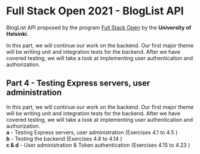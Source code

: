 # Full Stack Open 2021 - BlogList API

BlogList API proposed by the program [Full Stack Open](https://fullstackopen.com/en) by the **University of Helsinki**.

In this part, we will continue our work on the backend. Our first major theme will be writing unit and integration tests for the backend. After we have covered testing, we will take a look at implementing user authentication and authorization.

## Part 4 - Testing Express servers, user administration
In this part, we will continue our work on the backend. Our first major theme will be writing unit and integration tests for the backend. After we have covered testing, we will take a look at implementing user authentication and authorization.<br>
**a** - Testing Express servers, user administration (Exercises 4.1 to 4.5 )<br>
**b** - Testing the backend (Exercises 4.8 to 4.14 )<br>
**c & d** - User administration & Token authentication (Exercises 4.15 to 4.23 )<br>